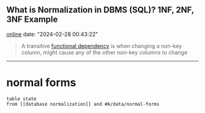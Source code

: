 
## What is Normalization in DBMS (SQL)? 1NF, 2NF, 3NF Example
[online](https://www.guru99.com/database-normalization.html)
date: "2024-02-28 00:43:22"


> A transitive [functional dependency](https://www.guru99.com/dbms-functional-dependency.html) is when changing a non-key column, might cause any of the other non-key columns to change

---

# normal forms 
```dataview
table state
from [[database normalization]] and #A/data/normal-forms 
```

